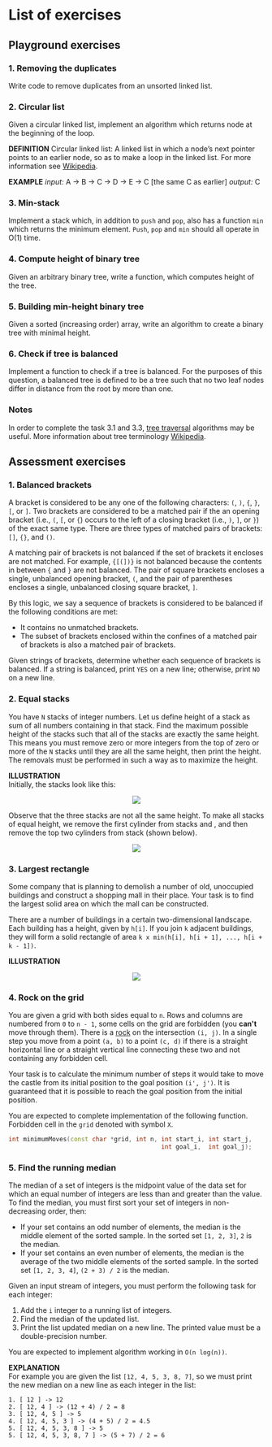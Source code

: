 # List of exercises

## Playground exercises
### 1. Removing the duplicates
Write code to remove duplicates from an unsorted linked list.

### 2. Circular list
Given a circular linked list, implement an algorithm which returns node at the beginning of the loop.

**DEFINITION**
Circular linked list: A linked list in which a node’s next pointer points to an earlier node, so as to make a loop in the linked list. For more information see [Wikipedia][circular_list].

**EXAMPLE**
*input:* A -> B -> C -> D -> E -> C [the same C as earlier]
*output:* C

### 3. Min-stack
Implement a stack which, in addition to `push` and `pop`, also has a function `min` which returns the minimum element. `Push`, `pop` and `min` should all operate in O(1) time.

### 4. Compute height of binary tree
Given an arbitrary binary tree, write a function, which computes height of the tree.

### 5. Building min-height binary tree
Given a sorted (increasing order) array, write an algorithm to create a binary tree with minimal height.

### 6. Check if tree is balanced
Implement a function to check if a tree is balanced. For the purposes of this question, a balanced tree is defined to be a tree such that no two leaf nodes differ in distance from the root by more than one.

### Notes
In order to complete the task 3.1 and 3.3, [tree traversal][tree_traverse] algorithms may be useful. More information about tree terminology [Wikipedia][tree_term].

## Assessment exercises
### 1. Balanced brackets
A bracket is considered to be any one of the following characters: `(`, `)`, `{`, `}`, `[`, or `]`. Two brackets are considered to be a matched pair if the an opening bracket (i.e., `(`, `[`, or `{`) occurs to the left of a closing bracket (i.e., `)`, `]`, or `}`) of the exact same type. There are three types of matched pairs of brackets: `[]`, `{}`, and `()`.

A matching pair of brackets is not balanced if the set of brackets it encloses are not matched. For example, `{[(])}` is not balanced because the contents in between `{` and `}` are not balanced. The pair of square brackets encloses a single, unbalanced opening bracket, `(`, and the pair of parentheses encloses a single, unbalanced closing square bracket, `]`.

By this logic, we say a sequence of brackets is considered to be balanced if the following conditions are met:
* It contains no unmatched brackets.
* The subset of brackets enclosed within the confines of a matched pair of brackets is also a matched pair of brackets.

Given  strings of brackets, determine whether each sequence of brackets is balanced. If a string is balanced, print `YES` on a new line; otherwise, print `NO` on a new line.

### 2. Equal stacks
You have `N` stacks of integer numbers. Let us define height of a stack as sum of all numbers containing in that stack. Find the maximum possible height of the stacks such that all of the stacks are exactly the same height. This means you must remove zero or more integers from the top of zero or more of the `N` stacks until they are all the same height, then print the height. The removals must be performed in such a way as to maximize the height.

**ILLUSTRATION**  
Initially, the stacks look like this:  
<p align="center">
  <img src="https://s3.amazonaws.com/hr-challenge-images/21404/1465645257-57311b88de-piles1.png" />
</p>
Observe that the three stacks are not all the same height. To make all stacks of equal height, we remove the first cylinder from stacks  and , and then remove the top two cylinders from stack  (shown below).
<p align="center">
  <img src="https://s3.amazonaws.com/hr-challenge-images/21404/1465645312-e48f85c176-piles2.png" />
</p>

### 3. Largest rectangle
Some company that is planning to demolish a number of old, unoccupied buildings and construct a shopping mall in their place. Your task is to find the largest solid area on which the mall can be constructed.

There are a number of buildings in a certain two-dimensional landscape. Each building has a height, given by `h[i]`. If you join `k` adjacent buildings, they will form a solid rectangle of area `k x min(h[i], h[i + 1], ..., h[i + k - 1])`.

**ILLUSTRATION**
<p align="center">
  <img src="https://s3.amazonaws.com/hr-challenge-images/8136/1436794554-75e178e325-drawing47.svg" />
</p>

### 4. Rock on the grid
You are given a grid with both sides equal to `n`. Rows and columns are numbered from `0` to `n - 1`, some cells on the grid are forbidden (you **can't** move through them). There is a [rock][rock_wiki] on the intersection `(i, j)`. In a single step you move from a point `(a, b)` to a point `(c, d)` if there is a straight horizontal line or a straight vertical line connecting these two and not containing any forbidden cell.

Your task is to calculate the minimum number of steps it would take to move the castle from its initial position to the goal position `(i', j')`. It is guaranteed that it is possible to reach the goal position from the initial position.

You are expected to complete implementation of the following function. Forbidden cell in the `grid` denoted with symbol `X`.
```C++
int minimumMoves(const char *grid, int n, int start_i, int start_j,
                                          int goal_i,  int goal_j);
```
### 5. Find the running median
The median of a set of integers is the midpoint value of the data set for which an equal number of integers are less than and greater than the value. To find the median, you must first sort your set of integers in non-decreasing order, then:
* If your set contains an odd number of elements, the median is the middle element of the sorted sample. In the sorted set `[1, 2, 3]`, `2` is the median.
* If your set contains an even number of elements, the median is the average of the two middle elements of the sorted sample. In the sorted set `[1, 2, 3, 4]`, `(2 + 3) / 2` is the median.

Given an input stream of  integers, you must perform the following task for each  integer:
1. Add the `i` integer to a running list of integers.
2. Find the median of the updated list.
3. Print the list updated median on a new line. The printed value must be a double-precision number.

You are expected to implement algorithm working in `O(n log(n))`.

**EXPLANATION**  
For example you are given the list `[12, 4, 5, 3, 8, 7]`, so we must print the new median on a new line as each integer in the list:
```
1. [ 12 ] -> 12
2. [ 12, 4 ] -> (12 + 4) / 2 = 8
3. [ 12, 4, 5 ] -> 5
4. [ 12, 4, 5, 3 ] -> (4 + 5) / 2 = 4.5
5. [ 12, 4, 5, 3, 8 ] -> 5
5. [ 12, 4, 5, 3, 8, 7 ] -> (5 + 7) / 2 = 6
```

<!-- LINKS -->
[circular_list]: https://en.wikipedia.org/wiki/Linked_list#Circular_linked_list
[tree_term]: https://en.wikipedia.org/wiki/Tree_(data_structure)#Terminology
[tree_traverse]: https://en.wikipedia.org/wiki/Tree_traversal
[rock_wiki]: https://en.wikipedia.org/wiki/Rook_(chess)
